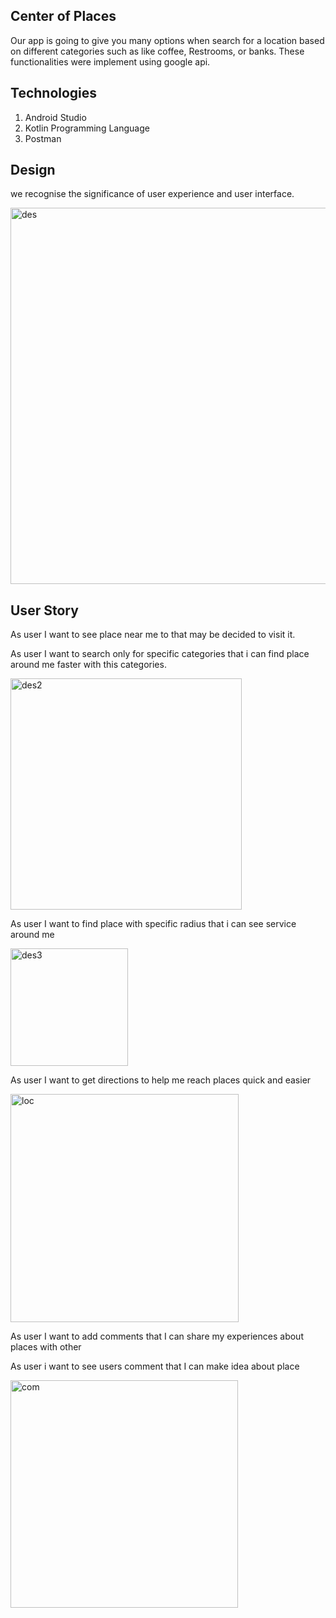 ## Center of Places 
Our app is going to give you many options when search for a location based on different categories such as like coffee, 
Restrooms, or banks. These functionalities were implement using google api.
## Technologies 
1. Android Studio
2. Kotlin Programming Language
3. Postman
## Design 
we recognise the significance of user experience and user interface.

<img width="602" alt="des" src="https://user-images.githubusercontent.com/91452240/150649217-33bc046c-51e8-4533-ae7f-1aa9a99e6d5d.png">

## User Story

As user I want to see place near me to that may be decided to visit it. 

As user I want to search only for specific categories that i can find place around me faster with this categories. 

<img width="370" alt="des2" src="https://user-images.githubusercontent.com/91452240/150651022-55e8399c-61e7-43e4-959b-469507982bb4.png">

As user I want to find place with specific radius that i can see service around me

<img width="188" alt="des3" src="https://user-images.githubusercontent.com/91452240/150651583-e371c2e3-cf66-43b2-81b2-2dc0b31e3c29.png">

As user I want to get directions to help me reach places quick and easier

<img width="365" alt="loc" src="https://user-images.githubusercontent.com/91452240/150651964-19b7932e-7243-4f75-80ee-ad62c582ae23.png">

As user I want to add comments that I can share my experiences about places with other

As user i want to see users comment that I can make idea about place 

<img width="364" alt="com" src="https://user-images.githubusercontent.com/91452240/150653240-6d6e1fba-bbe5-4503-99c1-9204b7bb084b.png">







